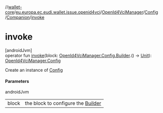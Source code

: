 //[wallet-core](../../../../../index.md)/[eu.europa.ec.eudi.wallet.issue.openid4vci](../../../index.md)/[OpenId4VciManager](../../index.md)/[Config](../index.md)/[Companion](index.md)/[invoke](invoke.md)

# invoke

[androidJvm]\
operator fun [invoke](invoke.md)(block: [OpenId4VciManager.Config.Builder](../-builder/index.md).()
-&gt; [Unit](https://kotlinlang.org/api/latest/jvm/stdlib/kotlin/-unit/index.html)): [OpenId4VciManager.Config](../index.md)

Create an instance of [Config](../index.md)

#### Parameters

androidJvm

|       |                                                            |
|-------|------------------------------------------------------------|
| block | the block to configure the [Builder](../-builder/index.md) |
